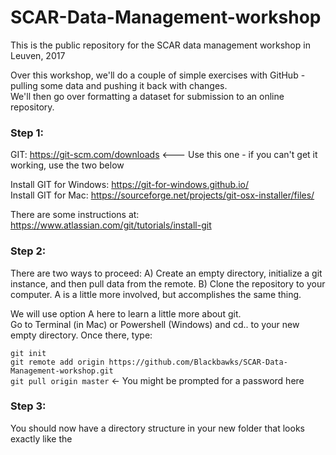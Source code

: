 # SCAR-Data-Management-workshop
This is the public repository for the SCAR data management workshop in Leuven, 2017

Over this workshop, we'll do a couple of simple exercises with GitHub - pulling some data and pushing it back with changes.   
We'll then go over formatting a dataset for submission to an online repository.  

### Step 1: 

GIT: https://git-scm.com/downloads    <--- Use this one - if you can't get it working, use the two below

Install GIT for Windows: https://git-for-windows.github.io/  
Install GIT for Mac: https://sourceforge.net/projects/git-osx-installer/files/  

There are some instructions at: https://www.atlassian.com/git/tutorials/install-git  


### Step 2:
There are two ways to proceed:  A) Create an empty directory, initialize a git instance, and then pull data from the remote.  B) Clone the repository to your computer.   A is a little more involved, but accomplishes the same thing. 

We will use option A here to learn a little more about git.  
Go to Terminal (in Mac) or Powershell (Windows) and cd.. to your new empty directory.  Once there, type: 

`git init`  
`git remote add origin https://github.com/Blackbawks/SCAR-Data-Management-workshop.git`  
`git pull origin master` <- You might be prompted for a password here


### Step 3: 
You should now have a directory structure in your new folder that looks exactly like the 
